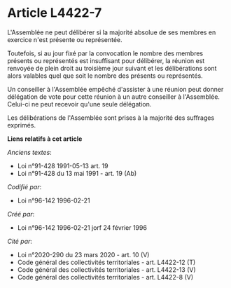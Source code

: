 # Article L4422-7

L'Assemblée ne peut délibérer si la majorité absolue de ses membres en exercice n'est présente ou représentée.

Toutefois, si au jour fixé par la convocation le nombre des membres présents ou représentés est insuffisant pour délibérer,
la réunion est renvoyée de plein droit au troisième jour suivant et les délibérations sont alors valables quel que soit le
nombre des présents ou représentés.

Un conseiller à l'Assemblée empêché d'assister à une réunion peut donner délégation de vote pour cette réunion à un autre
conseiller à l'Assemblée. Celui-ci ne peut recevoir qu'une seule délégation.

Les délibérations de l'Assemblée sont prises à la majorité des suffrages exprimés.

**Liens relatifs à cet article**

_Anciens textes_:

  - Loi n°91-428 1991-05-13 art. 19
  - Loi n°91-428 du 13 mai 1991 - art. 19 (Ab)

_Codifié par_:

  - Loi n°96-142 1996-02-21

_Créé par_:

  - Loi n°96-142 1996-02-21 jorf 24 février 1996

_Cité par_:

  - Loi n°2020-290 du 23 mars 2020 - art. 10 (V)
  - Code général des collectivités territoriales - art. L4422-12 (T)
  - Code général des collectivités territoriales - art. L4422-13 (V)
  - Code général des collectivités territoriales - art. L4422-8 (V)
